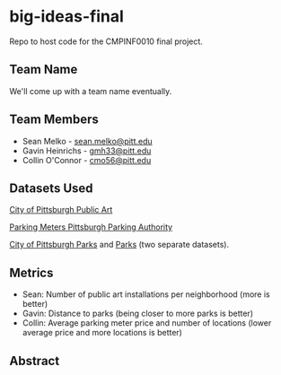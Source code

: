 # big-ideas-final
Repo to host code for the CMPINF0010 final project.

## Team Name
We'll come up with a team name eventually.

## Team Members
- Sean Melko - sean.melko@pitt.edu
- Gavin Heinrichs - gmh33@pitt.edu
- Collin O'Connor - cmo56@pitt.edu

## Datasets Used
[City of Pittsburgh Public Art](https://data.wprdc.org/dataset/city-of-pittsburgh-public-art)

[Parking Meters Pittsburgh Parking Authority](https://data.wprdc.org/dataset/parking-meters-pittsburgh-parking-authority)

[City of Pittsburgh Parks](https://data.wprdc.org/dataset/parks) and [Parks](https://data.wprdc.org/dataset/parks1) (two separate datasets).

## Metrics
- Sean: Number of public art installations per neighborhood (more is better)
- Gavin: Distance to parks (being closer to more parks is better)
- Collin: Average parking meter price and number of locations (lower average price and more locations is better)

## Abstract
